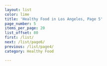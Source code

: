 ```yaml
---
layout: list
color: lime
title: 'Healthy Food in Los Angeles, Page 5'
page_number: 5
items_per_page: 20
list_offset: 80
first: /list/
next: /list/page6/
previous: /list/page4/
category: Healthy Food

---
```

